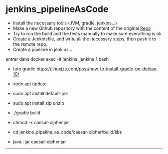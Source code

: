 # jenkins_pipelineAsCode

- Install the necessary tools (JVM, gradle, jenkins...)
- Make a new Github repository with the content of the original [Repo](https://github.com/YoussF/caesar-cipher)
- Try to run the build and the tests manually to make sure everything is ok
- Create a Jenkinsfile, and write all the necessary steps, then push it to the remote repo.
- Create a pipeline in jenkins... 


entrer dans docker exec -it jenkins_jenkins_1 bash


- tuto gradle https://linuxize.com/post/how-to-install-gradle-on-debian-10/

- sudo apt update
- sudo apt install default-jdk
- sudo apt install zip unzip

- ./gradle build
- chmod -x caesar-cipher.jar 
- cd jenkins_pipeline_as_code/caesar-cipher/build/libs
- java -jar caesar-cipher.jar

----------------------------------